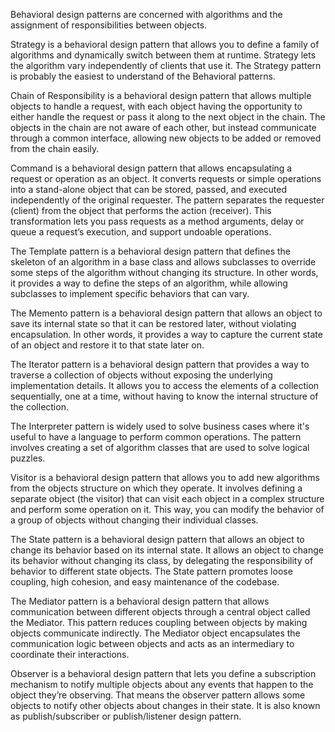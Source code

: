 Behavioral design patterns are concerned with algorithms and the assignment of responsibilities between objects.

Strategy is a behavioral design pattern that allows you to define a family of algorithms and dynamically switch between them at runtime. Strategy lets
the algorithm vary independently of clients that use it. The Strategy pattern is probably the easiest to understand of the Behavioral patterns.

Chain of Responsibility is a behavioral design pattern that allows multiple objects to handle a request, with each object having the opportunity to
either handle the request or pass it along to the next object in the chain. The objects in the chain are not aware of each other, but instead
communicate through a common interface, allowing new objects to be added or removed from the chain easily.

Command is a behavioral design pattern that allows encapsulating a request or operation as an object. It converts requests or simple operations into a
stand-alone object that can be stored, passed, and executed independently of the original requester. The pattern separates the requester (client) from
the object that performs the action (receiver). This transformation lets you pass requests as a method arguments, delay or queue a request’s execution,
and support undoable operations.

The Template pattern is a behavioral design pattern that defines the skeleton of an algorithm in a base class and allows subclasses to override some
steps of the algorithm without changing its structure. In other words, it provides a way to define the steps of an algorithm, while allowing subclasses
to implement specific behaviors that can vary.

The Memento pattern is a behavioral design pattern that allows an object to save its internal state so that it can be restored later, without violating
encapsulation. In other words, it provides a way to capture the current state of an object and restore it to that state later on.

The Iterator pattern is a behavioral design pattern that provides a way to traverse a collection of objects without exposing the underlying
implementation details. It allows you to access the elements of a collection sequentially, one at a time, without having to know the internal structure
of the collection.

The Interpreter pattern is widely used to solve business cases where it's useful to have a language to perform common operations. The pattern involves
creating a set of algorithm classes that are used to solve logical puzzles.

Visitor is a behavioral design pattern that allows you to add new algorithms from the objects structure on which they operate. It involves defining a
separate object (the visitor) that can visit each object in a complex structure and perform some operation on it. This way, you can modify the behavior
of a group of objects without changing their individual classes.

The State pattern is a behavioral design pattern that allows an object to change its behavior based on its internal state. It allows an object to change
its behavior without changing its class, by delegating the responsibility of behavior to different state objects. The State pattern promotes loose
coupling, high cohesion, and easy maintenance of the codebase.

The Mediator pattern is a behavioral design pattern that allows communication between different objects through a central object called the Mediator.
This pattern reduces coupling between objects by making objects communicate indirectly. The Mediator object encapsulates the communication logic between
objects and acts as an intermediary to coordinate their interactions.

Observer is a behavioral design pattern that lets you define a subscription mechanism to notify multiple objects about any events that happen to the
object they’re observing. That means the observer pattern allows some objects to notify other objects about changes in their state. It is also known as
publish/subscriber or publish/listener design pattern.
